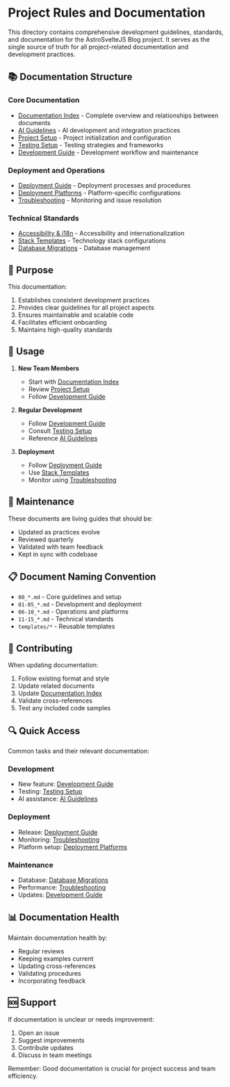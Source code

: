 # Project Rules and Documentation

This directory contains comprehensive development guidelines, standards, and documentation for the AstroSvelteJS Blog project. It serves as the single source of truth for all project-related documentation and development practices.

## 📚 Documentation Structure

### Core Documentation
- [Documentation Index](00_documentation_index.md) - Complete overview and relationships between documents
- [AI Guidelines](00_ai_guidelines.md) - AI development and integration practices
- [Project Setup](01_project_setup.md) - Project initialization and configuration
- [Testing Setup](02_testing_setup.md) - Testing strategies and frameworks
- [Development Guide](03_development_and_maintenance.md) - Development workflow and maintenance

### Deployment and Operations
- [Deployment Guide](04_deployment.md) - Deployment processes and procedures
- [Deployment Platforms](09_deployment_platforms.md) - Platform-specific configurations
- [Troubleshooting](10_troubleshooting.md) - Monitoring and issue resolution

### Technical Standards
- [Accessibility & i18n](07_accessibility_i18n.md) - Accessibility and internationalization
- [Stack Templates](13_stack_templates.md) - Technology stack configurations
- [Database Migrations](14_database_migrations.md) - Database management

## 🎯 Purpose

This documentation:
1. Establishes consistent development practices
2. Provides clear guidelines for all project aspects
3. Ensures maintainable and scalable code
4. Facilitates efficient onboarding
5. Maintains high-quality standards

## 🔄 Usage

1. **New Team Members**
   - Start with [Documentation Index](00_documentation_index.md)
   - Review [Project Setup](01_project_setup.md)
   - Follow [Development Guide](03_development_and_maintenance.md)

2. **Regular Development**
   - Follow [Development Guide](03_development_and_maintenance.md)
   - Consult [Testing Setup](02_testing_setup.md)
   - Reference [AI Guidelines](00_ai_guidelines.md)

3. **Deployment**
   - Follow [Deployment Guide](04_deployment.md)
   - Use [Stack Templates](13_stack_templates.md)
   - Monitor using [Troubleshooting](10_troubleshooting.md)

## 🔄 Maintenance

These documents are living guides that should be:
- Updated as practices evolve
- Reviewed quarterly
- Validated with team feedback
- Kept in sync with codebase

## 📋 Document Naming Convention

- `00_*.md` - Core guidelines and setup
- `01-05_*.md` - Development and deployment
- `06-10_*.md` - Operations and platforms
- `11-15_*.md` - Technical standards
- `templates/*` - Reusable templates

## 🤝 Contributing

When updating documentation:
1. Follow existing format and style
2. Update related documents
3. Update [Documentation Index](00_documentation_index.md)
4. Validate cross-references
5. Test any included code samples

## 🔍 Quick Access

Common tasks and their relevant documentation:

### Development
- New feature: [Development Guide](03_development_and_maintenance.md)
- Testing: [Testing Setup](02_testing_setup.md)
- AI assistance: [AI Guidelines](00_ai_guidelines.md)

### Deployment
- Release: [Deployment Guide](04_deployment.md)
- Monitoring: [Troubleshooting](10_troubleshooting.md)
- Platform setup: [Deployment Platforms](09_deployment_platforms.md)

### Maintenance
- Database: [Database Migrations](14_database_migrations.md)
- Performance: [Troubleshooting](10_troubleshooting.md)
- Updates: [Development Guide](03_development_and_maintenance.md)

## 📊 Documentation Health

Maintain documentation health by:
- Regular reviews
- Keeping examples current
- Updating cross-references
- Validating procedures
- Incorporating feedback

## 🆘 Support

If documentation is unclear or needs improvement:
1. Open an issue
2. Suggest improvements
3. Contribute updates
4. Discuss in team meetings

Remember: Good documentation is crucial for project success and team efficiency.
